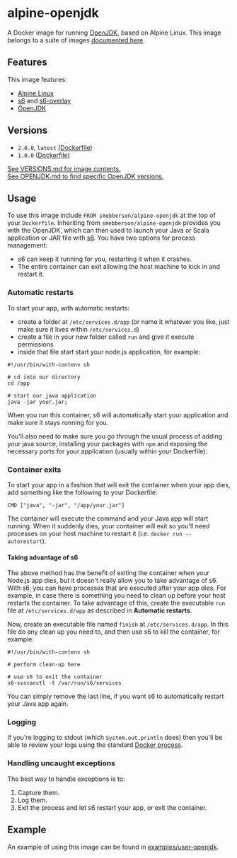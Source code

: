 # alpine-openjdk

A Docker image for running [OpenJDK][openjdk], based on Alpine Linux.
This image belongs to a suite of images [documented here][dockeralpine].

## Features

This image features:

- [Alpine Linux][alpinelinux]
- [s6][s6] and [s6-overlay][s6overlay]
- [OpenJDK][openjdk]

## Versions

- `2.0.0`, `latest` [(Dockerfile)](https://github.com/smebberson/docker-alpine/blob/alpine-openjdk-v2.0.0/alpine-openjdk/Dockerfile)
- `1.0.0` [(Dockerfile)](https://github.com/smebberson/docker-alpine/blob/alpine-openjdk-v1.0.0/alpine-openjdk/Dockerfile)

[See VERSIONS.md for image contents.](VERSIONS.md)  
[See OPENJDK.md to find specific OpenJDK versions.](OPENJDK.md)

## Usage

To use this image include `FROM smebberson/alpine-openjdk` at the top of your `Dockerfile`. Inheriting from `smebberson/alpine-openjdk` provides you with the OpenJDK, which can then used to launch your Java or Scala application or JAR file with [s6][s6]. You have two options for process management:

- s6 can keep it running for you, restarting it when it crashes.
- The entire container can exit allowing the host machine to kick in and restart it.

### Automatic restarts

To start your app, with automatic restarts:

- create a folder at `/etc/services.d/app` (or name it whatever you like, just make sure it lives within `/etc/services.d`)
- create a file in your new folder called `run` and give it execute permissions
- inside that file start start your node.js application, for example:

```
#!/usr/bin/with-contenv sh

# cd into our directory
cd /app

# start our java application
java -jar your.jar;
```

When you run this container, s6 will automatically start your application and make sure it stays running for you.

You'll also need to make sure you go through the usual process of adding your java source, installing your packages with `npm` and exposing the necessary ports for your application (usually within your Dockerfile).

### Container exits

To start your app in a fashion that will exit the container when your app dies, add something like the following to your Dockerfile:

```
CMD ["java", "-jar", "/app/your.jar"]
```

The container will execute the command and your Java app will start running. When it suddenly dies, your container will exit so you'll need processes on your host machine to restart it (i.e. `docker run --autorestart`).

#### Taking advantage of s6

The above method has the benefit of exiting the container when your Node.js app dies, but it doesn't really allow you to take advantage of s6. With s6, you can have processes that are executed after your app dies. For example, in case there is something you need to clean up before your host restarts the container. To take advantage of this, create the executable `run` file at `/etc/services.d/app` as described in **Automatic restarts**.

Now, create an executable file named `finish` at `/etc/services.d/app`. In this file do any clean up you need to, and then use s6 to kill the container, for example:

```
#!/usr/bin/with-contenv sh

# perform clean-up here

# use s6 to exit the container
s6-svscanctl -t /var/run/s6/services

```

You can simply remove the last line, if you want s6 to automatically restart your Java app again.

### Logging

If you're logging to stdout (which `System.out.println` does) then you'll be able to review your logs using the standard [Docker process][dockerlogs].

### Handling uncaught exceptions

The best way to handle exceptions is to:

1. Capture them.
1. Log them.
1. Exit the process and let s6 restart your app, or exit the container.

## Example

An example of using this image can be found in [examples/user-openjdk][example].

[dockeralpine]: https://github.com/smebberson/docker-alpine
[s6]: http://www.skarnet.org/software/s6/
[s6overlay]: https://github.com/just-containers/s6-overlay
[dockerlogs]: https://docs.docker.com/reference/commandline/cli/#logs
[alpinelinux]: https://www.alpinelinux.org/
[alpinebase]: https://registry.hub.docker.com/u/smebberson/alpine-base/
[example]: https://github.com/smebberson/docker-alpine/tree/master/examples/user-openjdk
[openjdk]: http://openjdk.java.net
